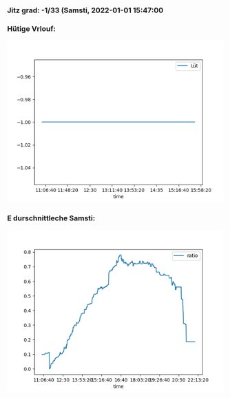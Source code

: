 ### Jitz grad: -1/33 (Samsti, 2022-01-01 15:47:00

### Hütige Vrlouf:
![Graph](Today.png)

### E durschnittleche Samsti:
![Graph](Samsti.png)